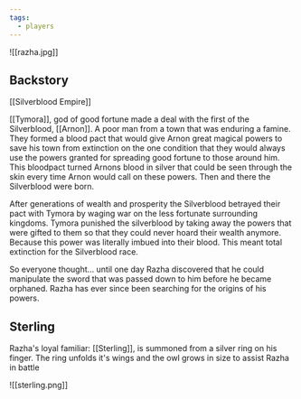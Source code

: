 ```yaml
---
tags:
  - players
---
```


![[razha.jpg]]

## Backstory

[[Silverblood Empire]]

[[Tymora]], god of good fortune made a deal with the first of the Silverblood, [[Arnon]]. A poor man from a town that was enduring a famine. They formed a blood pact that would give Arnon great magical powers to save his town from extinction on the one condition that they would always use the powers granted for spreading good fortune to those around him. This bloodpact turned Arnons blood in silver that could be seen through the skin every time Arnon would call on these powers. Then and there the Silverblood were born.

After generations of wealth and prosperity the Silverblood betrayed their pact with Tymora by waging war on the less fortunate surrounding kingdoms. Tymora punished the silverblood by taking away the powers that were gifted to them so that they could never hoard their wealth anymore. Because this power was literally imbued into their blood. This meant total extinction for the Silverblood race.

So everyone thought… until one day Razha discovered that he could manipulate the sword that was passed down to him before he became orphaned. Razha has ever since been searching for the origins of his powers.

## Sterling

Razha's loyal familiar: [[Sterling]], is summoned from a silver ring on his finger. The ring unfolds it's wings and the owl grows in size to assist Razha in battle

![[sterling.png]]